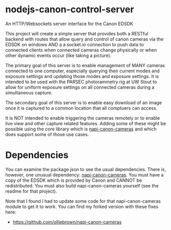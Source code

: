 # nodejs-canon-control-server
An HTTP/Websockets server interface for the Canon EDSDK

This project will create a simple server that provides both a RESTful backend with routes that allow query and control of canon cameras via the EDSDK on windows AND a a socket.io connection to push data to connected clients when connected cameras change physically or when other dynamic events occur (like taking a picture).

The primary goal of this server is to enable management of MANY cameras connected to one computer, especially querying their current modes and exposure settings and updating those modes and exposure settings.  It is intended to be used with the PARSEC photorammetry rig at UW Stout to allow for uniform exposure settings on all connected cameras during a simultaneous capture.

The secondary goal of this server is to enable easy download of an image once it is captured to a common location that all comptuers can access.

It is NOT intended to enable triggering the cameras remotely or to enable live view and other capture related features.  Adding some of these might be possible using the core library which is [napi-canon-cameras](https://github.com/dimensional-de/napi-canon-cameras) and which does support some of those use cases.

# Dependencies
You can examine the package.json to see the usual dependencies.  There is, however, one unusual dependency: [napi-canon-cameras](https://github.com/dimensional-de/napi-canon-cameras).  You must have a copy of the EDSDK which is provided by Canon and CANNOT be redistributed.  You must also build napi-canon-cameras yourself (see the readme for that project).

Note that I found I had to update some code for that napi-canon-cameras module to get it to work.  You can find my forked version with these fixes here:
- https://github.com/olliebrown/napi-canon-cameras
